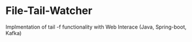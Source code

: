 # File-Tail-Watcher
Implmentation of tail -f functionality with Web Interace (Java, Spring-boot, Kafka) 
